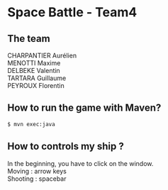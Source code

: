 # Space Battle - Team4

## The team
CHARPANTIER Aurélien  
MENOTTI Maxime  
DELBEKE Valentin  
TARTARA Guillaume  
PEYROUX Florentin  

## How to run the game with Maven?

```bash
$ mvn exec:java
```

## How to controls my ship ?

In the beginning, you have to click on the window.  
Moving : arrow keys  
Shooting : spacebar
